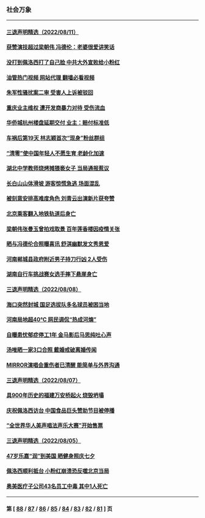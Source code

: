 ### 社会万象
---
#### [三退声明精选（2022/08/11）](../../pages/ncid282/n13800803.md?08121245) 
#### [获赞演技超过梁朝伟 冯德伦：老婆很爱讲笑话](../../pages/ncid282/n13800597.md?08121245) 
#### [没打到佩洛西打了自己脸 中共大外宣败给小粉红](../../pages/ncid282/n13800383.md?08121245) 
#### [油管热门视频 网站代理 翻墙必看视频](http://209.222.30.114:81/youtube.html?08121245)
#### [朱军性骚扰案二审 受害人上诉被驳回](../../pages/ncid282/n13800163.md?08121245) 
#### [重庆业主维权 遭开发商暴力对待 受伤流血](../../pages/ncid282/n13800230.md?08121245) 
#### [华侨城杭州楼盘延期交付 业主：赔付标准低](../../pages/ncid282/n13800092.md?08121245) 
#### [车祸后第19天 林志颖首次“现身”粉丝群组](../../pages/ncid282/n13799879.md?08121245) 
#### [“清零”使中国年轻人不愿生育 老龄化加速](../../pages/ncid282/n13798741.md?08121245) 
#### [湖北中学教师烧烤摊猥亵女子 当局通报惹议](../../pages/ncid282/n13799580.md?08121245) 
#### [长白山山体滑坡 游客惊慌急逃 场面混乱](../../pages/ncid282/n13799544.md?08121245) 
#### [被刻意安排高难度角色 刘青云出演新片获夸赞](../../pages/ncid282/n13799117.md?08121245) 
#### [北京乘客翻入地铁轨道后身亡](../../pages/ncid282/n13799180.md?08121245) 
#### [梁朝伟张曼玉曾拍戏取景 百年莲香楼因疫情关张](../../pages/ncid282/n13799069.md?08121245) 
#### [晒与冯德伦合照曝喜讯 舒淇幽默发文秀恩爱](../../pages/ncid282/n13799042.md?08121245) 
#### [河南郸城县政府附近男子持刀行凶 2人受伤](../../pages/ncid282/n13798489.md?08121245) 
#### [湖南自行车挑战赛女选手摔下悬崖身亡](../../pages/ncid282/n13798470.md?08121245) 
#### [三退声明精选（2022/08/08）](../../pages/ncid282/n13798443.md?08121245) 
#### [海口突然封城 国足选拔队多名球员被困当地](../../pages/ncid282/n13798024.md?08121245) 
#### [河南局地超40℃ 网民调侃“热成河煵”](../../pages/ncid282/n13797855.md?08121245) 
#### [自曝患忧郁症停工1年 金马影后马思纯吐心声](../../pages/ncid282/n13797686.md?08121245) 
#### [汤唯晒一家3口合照 戴婚戒破离婚传闻](../../pages/ncid282/n13797665.md?08121245) 
#### [MIRROR演唱会重伤者已清醒 能简单与外界沟通](../../pages/ncid282/n13797647.md?08121245) 
#### [三退声明精选（2022/08/07）](../../pages/ncid282/n13797606.md?08121245) 
#### [具900年历史的福建万安桥起火 烧毁坍塌](../../pages/ncid282/n13797205.md?08121245) 
#### [庆祝佩洛西访台 中国食品巨头赞助节目被停播](../../pages/ncid282/n13796995.md?08121245) 
#### [“全世界华人美声唱法声乐大赛”开始售票](../../pages/ncid282/n13796723.md?08121245) 
#### [三退声明精选（2022/08/05）](../../pages/ncid282/n13796782.md?08121245) 
#### [47岁乐嘉“润”到美国 晒健身照庆七夕](../../pages/ncid282/n13796675.md?08121245) 
#### [佩洛西顺利抵台 小粉红崩溃恐反噬北京当局](../../pages/ncid282/n13796449.md?08121245) 
#### [奥美医疗子公司43名员工中毒 其中1人死亡](../../pages/ncid282/n13796275.md?08121245) 

---
#### 第 [ [88](./88.md?08121245) / [87](./87.md?08121245) / [86](./86.md?08121245) / [85](./85.md?08121245) / [84](./84.md?08121245) / [83](./83.md?08121245) / [82](./82.md?08121245) / [81](./81.md?08121245) ] 页
